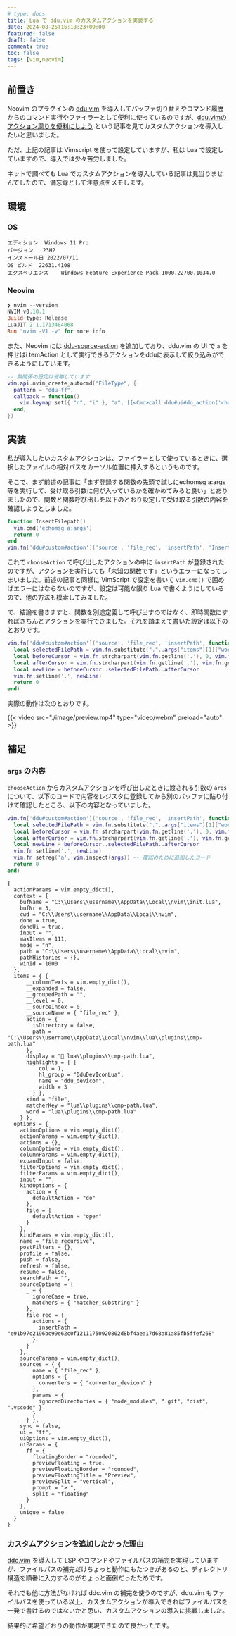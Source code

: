 ```yaml
---
# type: docs 
title: Lua で ddu.vim のカスタムアクションを実装する
date: 2024-08-25T16:18:23+09:00
featured: false
draft: false
comment: true
toc: false
tags: [vim,neovim]
---
```


## 前置き

Neovim のプラグインの [ddu.vim](https://github.com/Shougo/ddu.vim) を導入してバッファ切り替えやコマンド履歴からのコマンド実行やファイラーとして便利に使っているのですが、[ddu.vimのアクション周りを便利にしよう](https://zenn.dev/kamecha/articles/18d244603c85fd) という記事を見てカスタムアクションを導入したいと思いました。

ただ、上記の記事は Vimscript を使って設定していますが、私は Lua で設定していますので、導入では少々苦労しました。

ネットで調べても Lua でカスタムアクションを導入している記事は見当りませんでしたので、備忘録として注意点をメモします。


## 環境

### OS

```
エディション	Windows 11 Pro
バージョン	23H2
インストール日	2022/07/11
OS ビルド	22631.4108
エクスペリエンス	Windows Feature Experience Pack 1000.22700.1034.0
```

### Neovim

```powershell
❯ nvim --version
NVIM v0.10.1
Build type: Release
LuaJIT 2.1.1713484068
Run "nvim -V1 -v" for more info
```

また、Neovim には [ddu-source-action](https://github.com/Shougo/ddu-source-action) を追加しており、ddu.vim の UI で `a` を押せばi temAction として実行できるアクションをdduに表示して絞り込みができるようにしています。

```lua
-- 無関係の設定は省略しています
vim.api.nvim_create_autocmd("FileType", {
  pattern = "ddu-ff",
  callback = function()
    vim.keymap.set({ "n", "i" }, "a", [[<Cmd>call ddu#ui#do_action('chooseAction')<CR>]], { noremap = true, silent = true, buffer = true })
  end,
})
```


## 実装

私が導入したいカスタムアクションは、ファイラーとして使っているときに、選択したファイルの相対パスをカーソル位置に挿入するというものです。

そこで、まず前述の記事に「まず登録する関数の先頭で試しにechomsg a:args等を実行して、受け取る引数に何が入っているかを確かめてみると良い」とありましたので、関数と関数呼び出しを以下のとおり設定して受け取る引数の内容を確認しようとしました。

```lua
function InsertFilepath()
  vim.cmd('echomsg a:args')
  return 0
end
vim.fn['ddu#custom#action']('source', 'file_rec', 'insertPath', 'InsertFilepath')
```

これで `chooseAction` で呼び出したアクションの中に `insertPath` が登録されたのですが、アクションを実行しても「未知の関数です」というエラーになってしまいました。前述の記事と同様に VimScript で設定を書いて `vim.cmd()` で囲めばエラーにはならないのですが、設定は可能な限り Lua で書くようにしているので、他の方法も模索してみました。

で、結論を書きますと、関数を別途定義して呼び出すのではなく、即時関数にすればきちんとアクションを実行できました。それを踏まえて書いた設定は以下のとおりです。

```lua
vim.fn['ddu#custom#action']('source', 'file_rec', 'insertPath', function (args)
  local selectedFilePath = vim.fn.substitute("."..args["items"][1]["word"], "\\", "/", 'g')
  local beforeCursor = vim.fn.strcharpart(vim.fn.getline('.'), 0, vim.fn.getcharpos('.')[3])
  local afterCursor = vim.fn.strcharpart(vim.fn.getline('.'), vim.fn.getcharpos('.')[3], vim.fn.strchars(vim.fn.getline('.')))
  local newLine = beforeCursor..selectedFilePath..afterCursor
  vim.fn.setline('.', newLine)
  return 0
end)
```

実際の動作は次のとおりです。

{{< video src="./image/preview.mp4" type="video/webm" preload="auto" >}}


## 補足

### `args` の内容

`chooseAction` からカスタムアクションを呼び出したときに渡される引数の `args` について、以下のコードで内容をレジスタに登録してから別のバッファに貼り付けて確認したところ、以下の内容となっていました。

```lua
vim.fn['ddu#custom#action']('source', 'file_rec', 'insertPath', function (args)
  local selectedFilePath = vim.fn.substitute("."..args["items"][1]["word"], "\\", "/", 'g')
  local beforeCursor = vim.fn.strcharpart(vim.fn.getline('.'), 0, vim.fn.getcharpos('.')[3])
  local afterCursor = vim.fn.strcharpart(vim.fn.getline('.'), vim.fn.getcharpos('.')[3], vim.fn.strchars(vim.fn.getline('.')))
  local newLine = beforeCursor..selectedFilePath..afterCursor
  vim.fn.setline('.', newLine)
  vim.fn.setreg('a', vim.inspect(args)) -- 確認のために追加したコード
  return 0
end)
```

```
{
  actionParams = vim.empty_dict(),
  context = {
    bufName = "C:\\Users\\username\\AppData\\Local\\nvim\\init.lua",
    bufNr = 3,
    cwd = "C:\\Users\\username\\AppData\\Local\\nvim",
    done = true,
    doneUi = true,
    input = "",
    maxItems = 111,
    mode = "n",
    path = "C:\\Users\\username\\AppData\\Local\\nvim",
    pathHistories = {},
    winId = 1000
  },
  items = { {
      __columnTexts = vim.empty_dict(),
      __expanded = false,
      __groupedPath = "",
      __level = 0,
      __sourceIndex = 0,
      __sourceName = { "file_rec" },
      action = {
        isDirectory = false,
        path = "C:\\Users\\username\\AppData\\Local\\nvim\\lua\\plugins\\cmp-path.lua"
      },
      display = " lua\\plugins\\cmp-path.lua",
      highlights = { {
          col = 1,
          hl_group = "DduDevIconLua",
          name = "ddu_devicon",
          width = 3
        } },
      kind = "file",
      matcherKey = "lua\\plugins\\cmp-path.lua",
      word = "lua\\plugins\\cmp-path.lua"
    } },
  options = {
    actionOptions = vim.empty_dict(),
    actionParams = vim.empty_dict(),
    actions = {},
    columnOptions = vim.empty_dict(),
    columnParams = vim.empty_dict(),
    expandInput = false,
    filterOptions = vim.empty_dict(),
    filterParams = vim.empty_dict(),
    input = "",
    kindOptions = {
      action = {
        defaultAction = "do"
      },
      file = {
        defaultAction = "open"
      }
    },
    kindParams = vim.empty_dict(),
    name = "file_recursive",
    postFilters = {},
    profile = false,
    push = false,
    refresh = false,
    resume = false,
    searchPath = "",
    sourceOptions = {
      _ = {
        ignoreCase = true,
        matchers = { "matcher_substring" }
      },
      file_rec = {
        actions = {
          insertPath = "e91b97c2196bc99e62c0f12111750920802d8bf4aea17d68a81a85fb5ffef268"
        }
      }
    },
    sourceParams = vim.empty_dict(),
    sources = { {
        name = { "file_rec" },
        options = {
          converters = { "converter_devicon" }
        },
        params = {
          ignoredDirectories = { "node_modules", ".git", "dist", ".vscode" }
        }
      } },
    sync = false,
    ui = "ff",
    uiOptions = vim.empty_dict(),
    uiParams = {
      ff = {
        floatingBorder = "rounded",
        previewFloating = true,
        previewFloatingBorder = "rounded",
        previewFloatingTitle = "Preview",
        previewSplit = "vertical",
        prompt = "> ",
        split = "floating"
      }
    },
    unique = false
  }
}
```


### カスタムアクションを追加したかった理由

[ddc.vim](https://github.com/Shougo/ddc.vim/) を導入して LSP やコマンドやファイルパスの補完を実現していますが、ファイルパスの補完だけちょっと動作にもたつきがあるのと、ディレクトリ構造を順番に入力するのがちょっと面倒だったためです。

それでも他に方法がなければ ddc.vim の補完を使うのですが、ddu.vim もファイルパスを使っている以上、カスタムアクションが導入できればファイルパスを一発で書けるのではないかと思い、カスタムアクションの導入に挑戦しました。

結果的に希望どおりの動作が実現できたので良かったです。

